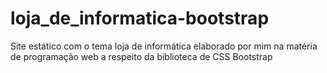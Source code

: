 # loja_de_informatica-bootstrap
 Site estático com o tema loja de informática elaborado por mim na matéria de programação web a respeito da biblioteca de CSS Bootstrap
